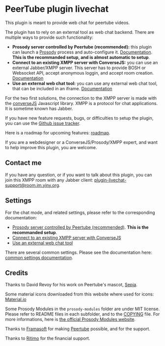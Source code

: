 # PeerTube plugin livechat

This plugin is meant to provide web chat for peertube videos.

The plugin has to rely on an external tool as web chat backend. There are multiple ways to provide such functionality:

* **Prosody server controlled by Peertube (recommended):** this plugin can launch a [Prosody](https://prosody.im) process and auto-configure it. [Documentation](documentation/prosody.md). **This is the recommanded setup, and is almost automatic to setup**.
* **Connect to an existing XMPP server with ConverseJS:** you can use an external Jabber/XMPP server. This server has to provide BOSH or Websocket API, accept anonymous loggin, and accept room creation. [Documentation](documentation/conversejs.md)
* **Use an external web chat tool:** you can use any external web chat tool, that can be included in an iframe. [Documentation](documentation/external.md)

For the two first solutions, the connection to the XMPP server is made with the [converseJS](https://conversejs.org/) Javascript library.
XMPP is a protocol for chat applications. It is sometime known has Jabber.

If you have new feature requests, bugs, or difficulties to setup the plugin, you can use the [Github issue tracker](https://github.com/JohnXLivingston/peertube-plugin-livechat/issues).

Here is a roadmap for upcoming features: [roadmap](ROADMAP.md).

If you are a webdesigner or a ConverseJS/Prosody/XMPP expert, and want to help improve this plugin, you are welcome.

## Contact me

If you have any question, or if you want to talk about this plugin, you can join this XMPP room with any Jabber client: [plugin-livechat-support@room.im.yiny.org](xmpp:plugin-livechat-support@room.im.yiny.org?join).

## Settings

For the chat mode, and related settings, please refer to the corresponding documentation:
* [Prosody server controlled by Peertube (recommended)](documentation/prosody.md). **This is the recommanded setup**.
* [Connect to an existing XMPP server with ConverseJS](documentation/conversejs.md)
* [Use an external web chat tool](documentation/external.md)

There are several common settings. Please see the documentation here: [common settings documentation](documentation/common.md).

## Credits

Thanks to David Revoy for his work on Peertube's mascot, [Sepia](https://www.davidrevoy.com/index.php?tag/peertube).

Some material icons downloaded from this website where used for icons: [Material.io](https://material.io/resources/icons)

Some Prosody Modules in the `prosody-modules` folder are under MIT license. Please refer to README files in each subfolder, and to the [COPYING](./prosody-modules/COPYING) file. For more informations, here is [the official Prosody Modules website](https://modules.prosody.im).

Thanks to [Framasoft](https://framasoft.org) for making [Peertube](https://joinpeertube.org/) possible, and for the support.

Thanks to [Ritimo](https://www.ritimo.org/) for the financial support.
